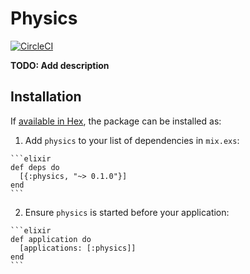 # Physics

[![CircleCI](https://circleci.com/gh/iampeterbanjo/taking-off.svg?style=svg)](https://circleci.com/gh/iampeterbanjo/taking-off)

**TODO: Add description**

## Installation

If [available in Hex](https://hex.pm/docs/publish), the package can be installed as:

  1. Add `physics` to your list of dependencies in `mix.exs`:

    ```elixir
    def deps do
      [{:physics, "~> 0.1.0"}]
    end
    ```

  2. Ensure `physics` is started before your application:

    ```elixir
    def application do
      [applications: [:physics]]
    end
    ```

